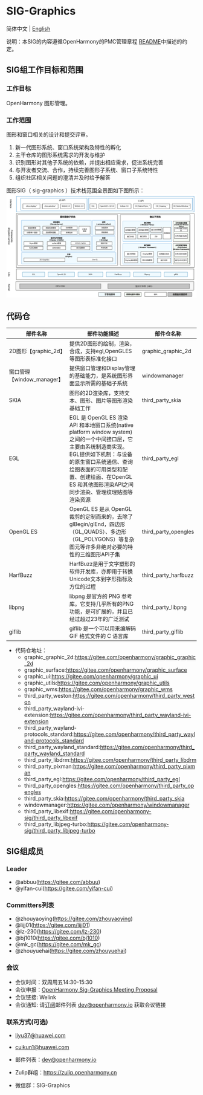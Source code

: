 # SIG-Graphics
简体中文 | [English](./sig-graphics.md)

说明：本SIG的内容遵循OpenHarmony的PMC管理章程 [README](/zh/pmc.md)中描述的约定。

## SIG组工作目标和范围

### 工作目标
OpenHarmony 图形管理。

### 工作范围
图形和窗口相关的设计和提交评审。
1. 新一代图形系统、窗口系统架构及特性的孵化
2. 主干仓库的图形系统需求的开发与维护
3. 识别图形对其他子系统的依赖，并提出相应需求，促进系统完善
4. 与开发者交流、合作，持续完善图形子系统、窗口子系统特性
5. 组织社区相关问题的澄清并及时给予解答


图形SIG（ sig-graphics ）技术栈范围全景图如下图所示：
![OpenHarmony文档概览](figures/graphics-overview.png)


## 代码仓

|部件名称|部件功能描述|部件仓名称|
| ------------ | ------------ |------------ |
|2D图形【graphic_2d】|提供2D图形的绘制，渲染，合成，支持egl,OpenGLES等图形表标准化接口 |graphic_graphic_2d|
|窗口管理【window_manager】|提供窗口管理和Display管理的基础能力，是系统图形界面显示所需的基础子系统 |windowmanager|
|SKIA|图形的2D渲染库，支持文本、图形、图片等图形渲染基础工作 |third_party_skia|
|EGL|EGL 是 OpenGL ES 渲染 API 和本地窗口系统(native platform window system)之间的一个中间接口层，它主要由系统制造商实现。EGL提供如下机制：与设备的原生窗口系统通信、查询绘图表面的可用类型和配置、创建绘面、在OpenGL ES 和其他图形渲染API之间同步渲染、管理纹理贴图等渲染资源 |third_party_egl|
|OpenGL ES|OpenGL ES 是从 OpenGL 裁剪的定制而来的，去除了glBegin/glEnd，四边形（GL_QUADS）、多边形（GL_POLYGONS）等复杂图元等许多非绝对必要的特性的三维图形API子集 |third_party_opengles|
|HarfBuzz|HarfBuzz是用于文字塑形的软件开发库，亦即用于转换Unicode文本到字形指标及方位的过程 |third_party_harfbuzz|
|libpng|libpng 是官方的 PNG 参考库。它支持几乎所有的PNG功能，是可扩展的，并且已经过超过23年的广泛测试 |third_party_libpng|
|giflib|giflib 是一个可以用来编解码 GIF 格式文件的 C 语言库 |third_party_giflib|


- 代码仓地址：
  - graphic_graphic_2d:https://gitee.com/openharmony/graphic_graphic_2d
  - graphic_surface:https://gitee.com/openharmony/graphic_surface
  - graphic_ui:https://gitee.com/openharmony/graphic_ui
  - graphic_utils:https://gitee.com/openharmony/graphic_utils
  - graphic_wms:https://gitee.com/openharmony/graphic_wms
  - third_party_weston:https://gitee.com/openharmony/third_party_weston
  - third_party_wayland-ivi-extension:https://gitee.com/openharmony/third_party_wayland-ivi-extension
  - third_party_wayland-protocols_standard:https://gitee.com/openharmony/third_party_wayland-protocols_standard
  - third_party_wayland_standard:https://gitee.com/openharmony/third_party_wayland_standard
  - third_party_libdrm:https://gitee.com/openharmony/third_party_libdrm
  - third_party_pixman:https://gitee.com/openharmony/third_party_pixman
  - third_party_egl:https://gitee.com/openharmony/third_party_egl
  - third_party_opengles:https://gitee.com/openharmony/third_party_opengles
  - third_party_skia:https://gitee.com/openharmony/third_party_skia
  - windowmanager:https://gitee.com/openharmony/windowmanager
  - third_party_libexif:https://gitee.com/openharmony-sig/third_party_libexif
  - third_party_libjpeg-turbo:https://gitee.com/openharmony-sig/third_party_libjpeg-turbo


## SIG组成员

### Leader
- @abbuu(https://gitee.com/abbuu)
- @yifan-cui(https://gitee.com/yifan-cui)

### Committers列表
- @zhouyaoying(https://gitee.com/zhouyaoying)
- @lijj01(https://gitee.com/lijj01)
- @lz-230(https://gitee.com/lz-230)
- @bj1010(https://gitee.com/bj1010)
- @mk_gc(https://gitee.com/mk_gc)
- @zhouyuehai(https://gitee.com/zhouyuehai)

### 会议
 - 会议时间：双周周五14:30-15:30
 - 会议申报：[OpenHarmony Sig-Graphics Meeting Proposal](https://shimo.im/sheets/DTgCtcgrHhyTq6tD/MODOC)
 - 会议链接: Welink
 - 会议通知: 请[订阅](https://lists.openatom.io/postorius/lists/dev.openharmony.io)邮件列表 dev@openharmony.io 获取会议链接

### 联系方式(可选)

- liyu37@huawei.com
- cuikun1@huawei.com

- 邮件列表：dev@openharmony.io
- Zulip群组：https://zulip.openharmony.cn
- 微信群：SIG-Graphics
